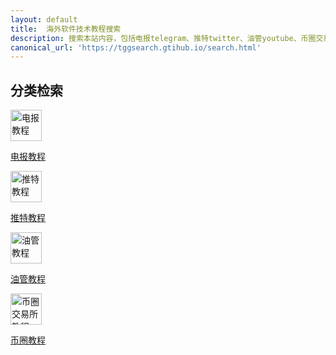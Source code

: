 ```yaml
---
layout: default
title:  海外软件技术教程搜索
description: 搜索本站内容，包括电报telegram、推特twitter、油管youtube、币圈交易所等教程。
canonical_url: 'https://tggsearch.gtihub.io/search.html'
---
```

<script async src="https://cse.google.com/cse.js?cx=970c3d76c027041ea">
</script>
<div class="gcse-searchbox-only"></div>

<h2>分类检索</h2>
<div  class='icon-block-body-four'>
  <div class='icon-block-item'>
    <a href="{{ site.url }}/telegram.html">
        <img src="https://cdn.jsdelivr.net/gh/tggsearch/tggsearch.org/assets/img/telegram.png" alt="电报教程" height=50px onerror="this.onerror=null;this.src='/assets/img/telegram.png'">
        <p>电报教程</p>
    </a>
  </div>
   <div class='icon-block-item'>
    <a href="{{ site.url }}/twitter.html">
        <img src="https://cdn.jsdelivr.net/gh/tggsearch/tggsearch.org/assets/img/twitter.png" alt="推特教程" height=50px onerror="this.onerror=null;this.src='/assets/img/twitter.png'">
        <p>推特教程</p>
    </a>
  </div>  
   <div class='icon-block-item'>
    <a href="{{ site.url }}/youtube.html">
        <img src="https://cdn.jsdelivr.net/gh/tggsearch/tggsearch.org/assets/img/youtube.webp" alt="油管教程" height=50px onerror="this.onerror=null;this.src='/assets/img/youtube.webp'">
        <p>油管教程</p>
    </a>
  </div>
  <div class='icon-block-item'>
    <a href="{{ site.url }}/exchange.html">
        <img src="https://cdn.jsdelivr.net/gh/tggsearch/tggsearch.org/assets/img/okx.png" alt="币圈交易所教程" height=50px onerror="this.onerror=null;this.src='/assets/img/okx.png'">
        <p>币圈教程</p>
    </a>
  </div>
</div>